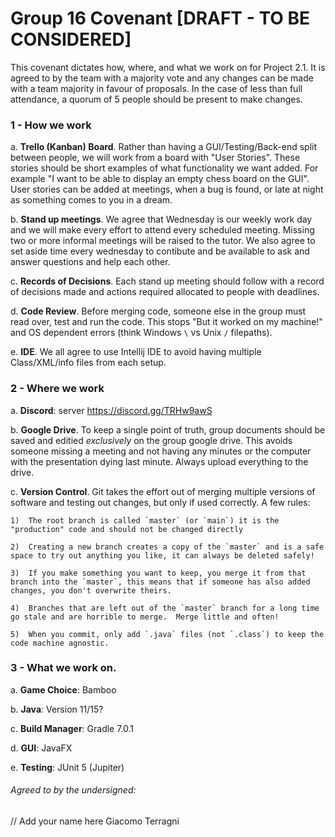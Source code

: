 
# Group 16 Covenant [DRAFT - TO BE CONSIDERED]

This covenant dictates how, where, and what we work on for Project 2.1.  It is agreed to by the team with a majority vote and any changes can be made with a team majority in favour of proposals.  In the case of less than full attendance, a quorum of 5 people should be present to make changes.

### 1 - How we work

a.	**Trello (Kanban) Board**. Rather than having a GUI/Testing/Back-end split between people, we will work from a board with "User Stories". These stories should be short examples of what functionality we want added.  For example "I want to be able to display an empty chess board on the GUI".  User stories can be added at meetings, when a bug is found, or late at night as something comes to you in a dream. 

b.	**Stand up meetings**. We agree that Wednesday is our weekly work day and we will make every effort to attend every scheduled meeting.  Missing two or more informal meetings will be raised to the tutor.  We also agree to set aside time every wednesday to contibute and be available to ask and answer questions and help each other.

c.	**Records of Decisions**. Each stand up meeting should follow with a record of decisions made and actions required allocated to people with deadlines.
    
d.	**Code Review**.  Before merging code, someone else in the group must read over, test and run the code.  This stops "But it worked on my machine!" and OS dependent errors (think Windows `\` vs Unix `/` filepaths).

e.	**IDE**.  We all agree to use Intellij IDE to avoid having multiple Class/XML/info files from each setup.
    
### 2 - Where we work

a.	**Discord**: server https://discord.gg/TRHw9awS
   
b.	**Google Drive**. To keep a single point of truth, group documents should be saved and editied _exclusively_ on the group google drive.  This avoids someone missing a meeting and not having any minutes or the computer with the presentation dying last minute.  Always upload everything to the drive.

c.	**Version Control**. Git takes the effort out of merging multiple versions of software and testing out changes, but only if used correctly.  A few rules:

	1)	The root branch is called `master` (or `main`) it is the "production" code and should not be changed directly
	
	2)	Creating a new branch creates a copy of the `master` and is a safe space to try out anything you like, it can always be deleted safely!
	
	3)	If you make something you want to keep, you merge it from that branch into the `master`, this means that if someone has also added changes, you don't overwrite theirs.
	
	4)	Branches that are left out of the `master` branch for a long time go stale and are horrible to merge.  Merge little and often!
	
	5)	When you commit, only add `.java` files (not `.class`) to keep the code machine agnostic.
 
### 3 - What we work on.

a.	**Game Choice**: Bamboo

b.	**Java**: Version 11/15? 

c.	**Build Manager**: Gradle 7.0.1

d.	**GUI**: JavaFX

e.	**Testing**: JUnit 5 (Jupiter)
    
###### Agreed to by the undersigned: ###### 
// Add your name here
Giacomo Terragni



